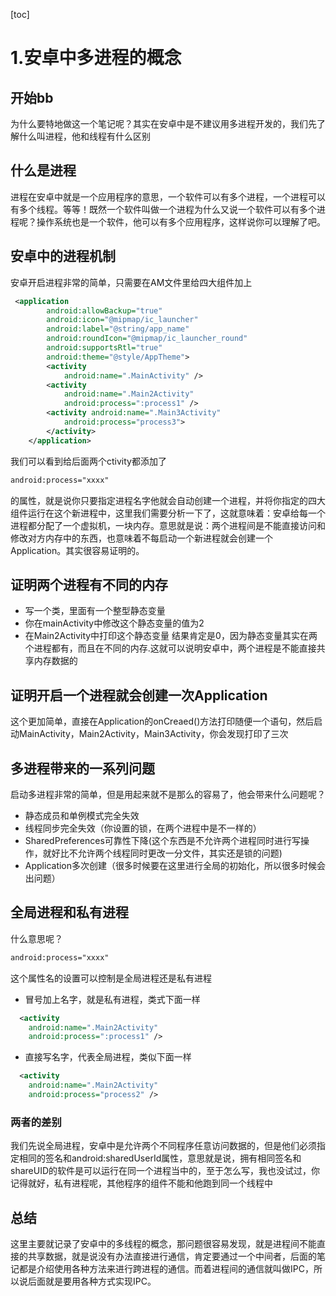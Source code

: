 [toc]
# 1.安卓中多进程的概念
## 开始bb
为什么要特地做这一个笔记呢？其实在安卓中是不建议用多进程开发的，我们先了解什么叫进程，他和线程有什么区别
## 什么是进程
进程在安卓中就是一个应用程序的意思，一个软件可以有多个进程，一个进程可以有多个线程。等等！既然一个软件叫做一个进程为什么又说一个软件可以有多个进程呢？操作系统也是一个软件，他可以有多个应用程序，这样说你可以理解了吧。
## 安卓中的进程机制
安卓开启进程非常的简单，只需要在AM文件里给四大组件加上
~~~xml
 <application
        android:allowBackup="true"
        android:icon="@mipmap/ic_launcher"
        android:label="@string/app_name"
        android:roundIcon="@mipmap/ic_launcher_round"
        android:supportsRtl="true"
        android:theme="@style/AppTheme">
        <activity
            android:name=".MainActivity" />
        <activity
            android:name=".Main2Activity"
            android:process=":process1" />
        <activity android:name=".Main3Activity"
            android:process="process3">
        </activity>
    </application>
~~~

我们可以看到给后面两个ctivity都添加了
~~~xml
android:process="xxxx"
~~~
的属性，就是说你只要指定进程名字他就会自动创建一个进程，并将你指定的四大组件运行在这个新进程中，这里我们需要分析一下了，这就意味着：安卓给每一个进程都分配了一个虚拟机，一块内存。意思就是说：两个进程间是不能直接访问和修改对方内存中的东西，也意味着不每启动一个新进程就会创建一个Application。其实很容易证明的。
## 证明两个进程有不同的内存
+ 写一个类，里面有一个整型静态变量
+ 你在mainActivity中修改这个静态变量的值为2
+ 在Main2Activity中打印这个静态变量
结果肯定是0，因为静态变量其实在两个进程都有，而且在不同的内存.这就可以说明安卓中，两个进程是不能直接共享内存数据的

## 证明开启一个进程就会创建一次Application
这个更加简单，直接在Application的onCreaed()方法打印随便一个语句，然后启动MainActivity，Main2Activity，Main3Activity，你会发现打印了三次

## 多进程带来的一系列问题
启动多进程非常的简单，但是用起来就不是那么的容易了，他会带来什么问题呢？
+ 静态成员和单例模式完全失效
+ 线程同步完全失效（你设置的锁，在两个进程中是不一样的）
+ SharedPreferences可靠性下降(这个东西是不允许两个进程同时进行写操作，就好比不允许两个线程同时更改一分文件，其实还是锁的问题)
+ Application多次创建（很多时候要在这里进行全局的初始化，所以很多时候会出问题）

## 全局进程和私有进程
什么意思呢？
~~~xml
android:process="xxxx"
~~~

这个属性名的设置可以控制是全局进程还是私有进程
+ 冒号加上名字，就是私有进程，类式下面一样
~~~xml
  <activity
    android:name=".Main2Activity"
    android:process=":process1" />
~~~
+ 直接写名字，代表全局进程，类似下面一样
~~~xml
  <activity
    android:name=".Main2Activity"
    android:process="process2" />
~~~

### 两者的差别
我们先说全局进程，安卓中是允许两个不同程序任意访问数据的，但是他们必须指定相同的签名和android:sharedUserId属性，意思就是说，拥有相同签名和shareUID的软件是可以运行在同一个进程当中的，至于怎么写，我也没试过，你记得就好，私有进程呢，其他程序的组件不能和他跑到同一个线程中
## 总结
这里主要就记录了安卓中的多线程的概念，那问题很容易发现，就是进程间不能直接的共享数据，就是说没有办法直接进行通信，肯定要通过一个中间者，后面的笔记都是介绍使用各种方法来进行跨进程的通信。而着进程间的通信就叫做IPC，所以说后面就是要用各种方式实现IPC。